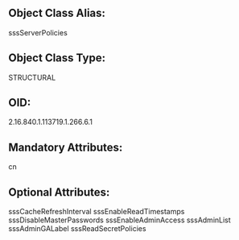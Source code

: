 ## Object Class Alias:
  sssServerPolicies

## Object Class Type:
  STRUCTURAL

## OID:
  2.16.840.1.113719.1.266.6.1

## Mandatory Attributes:
  cn

## Optional Attributes:
  sssCacheRefreshInterval
  sssEnableReadTimestamps
  sssDisableMasterPasswords
  sssEnableAdminAccess
  sssAdminList
  sssAdminGALabel
  sssReadSecretPolicies
